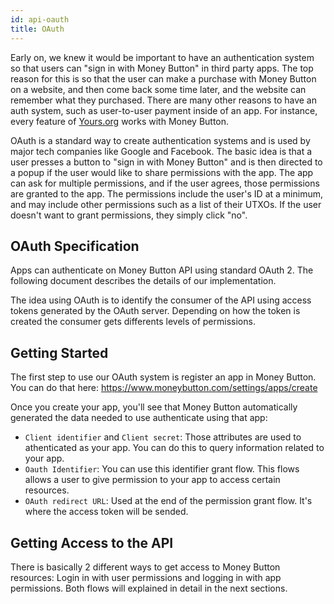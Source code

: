 ```yaml
---
id: api-oauth
title: OAuth
---
```


Early on, we knew it would be important to have an authentication system so that users can "sign in with Money Button" in third party apps. The top reason for this is so that the user can make a purchase with Money Button on a website, and then come back some time later, and the website can remember what they purchased. There are many other reasons to have an auth system, such as user-to-user payment inside of an app. For instance, every feature of [Yours.org](https://www.yours.org) works with Money Button.

OAuth is a standard way to create authentication systems and is used by major tech companies like Google and Facebook. The basic idea is that a user presses a button to "sign in with Money Button" and is then directed to a popup if the user would like to share permissions with the app. The app can ask for multiple permissions, and if the user agrees, those permissions are granted to the app. The permissions include the user's ID at a minimum, and may include other permissions such as a list of their UTXOs. If the user doesn't want to grant permissions, they simply click "no".

## OAuth Specification

Apps can authenticate on Money Button API using standard OAuth 2. The following document describes the details
of our implementation.

The idea using OAuth is to identify the consumer of the API using access tokens generated by the OAuth server. Depending
on how the token is created the consumer gets differents levels of permissions.

## Getting Started

The first step to use our OAuth system is register an app in Money Button. You can do that here: https://www.moneybutton.com/settings/apps/create

Once you create your app, you'll see that Money Button automatically generated the data needed to use authenticate
using that app:

* `Client identifier` and `Client secret`: Those attributes are used to athenticated as your app. You can do this to query information related to your app.
* `Oauth Identifier`: You can use this identifier grant flow. This flows allows a user to give permission to your app to access certain resources.
* `OAuth redirect URL`: Used at the end of the permission grant flow. It's where the access token will be sended.

## Getting Access to the API

There is basically 2 different ways to get access to Money Button resources: Login in with user permissions and logging
in with app permissions. Both flows will explained in detail in the next sections.


